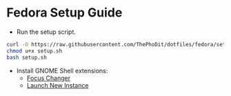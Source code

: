 # Fedora Setup Guide

- Run the setup script.
```bash
curl -O https://raw.githubusercontent.com/ThePhoDit/dotfiles/fedora/setup/setup.sh
chmod u+x setup.sh
bash setup.sh
```

- Install GNOME Shell extensions:
  * [Focus Changer](https://extensions.gnome.org/extension/4627/focus-changer/)
  * [Launch New Instance](https://extensions.gnome.org/extension/600/launch-new-instance/)

